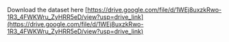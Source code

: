 Download the dataset here [https://drive.google.com/file/d/1WEj8uxzkRwo-1R3_4FWKWru_ZyHRR5eD/view?usp=drive_link](https://drive.google.com/file/d/1WEj8uxzkRwo-1R3_4FWKWru_ZyHRR5eD/view?usp=drive_link)